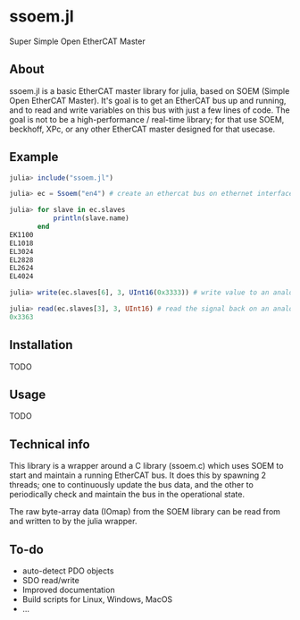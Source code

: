 # ssoem.jl
Super Simple Open EtherCAT Master

## About
ssoem.jl is a basic EtherCAT master library for julia, based on SOEM (Simple Open EtherCAT Master).
It's goal is to get an EtherCAT bus up and running, and to read and write variables on this bus with just a few lines of code.
The goal is not to be a high-performance / real-time library; for that use SOEM, beckhoff, XPc, or any other EtherCAT master designed for that usecase.

## Example
```julia
julia> include("ssoem.jl")

julia> ec = Ssoem("en4") # create an ethercat bus on ethernet interface "en4"

julia> for slave in ec.slaves
           println(slave.name)
       end
EK1100
EL1018
EL3024
EL2828
EL2624
EL4024

julia> write(ec.slaves[6], 3, UInt16(0x3333)) # write value to an analog output card

julia> read(ec.slaves[3], 3, UInt16) # read the signal back on an analog input card
0x3363
```

## Installation
TODO

## Usage
TODO

## Technical info
This library is a wrapper around a C library (ssoem.c) which uses SOEM to start and maintain a running EtherCAT bus.
It does this by spawning 2 threads; one to continuously update the bus data, and the other to periodically check and maintain the bus in the operational state.

The raw byte-array data (IOmap) from the SOEM library can be read from and written to by the julia wrapper.

## To-do
- auto-detect PDO objects
- SDO read/write
- Improved documentation
- Build scripts for Linux, Windows, MacOS
- ...
